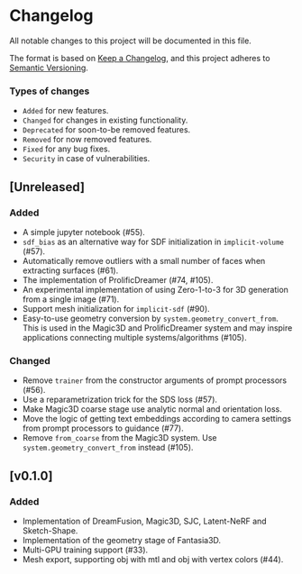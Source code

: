 # Changelog

All notable changes to this project will be documented in this file.

The format is based on [Keep a Changelog](https://keepachangelog.com/en/1.0.0/),
and this project adheres to [Semantic Versioning](https://semver.org/spec/v2.0.0.html).

### Types of changes

- `Added` for new features.
- `Changed` for changes in existing functionality.
- `Deprecated` for soon-to-be removed features.
- `Removed` for now removed features.
- `Fixed` for any bug fixes.
- `Security` in case of vulnerabilities.

## [Unreleased]

### Added

- A simple jupyter notebook (#55).
- `sdf_bias` as an alternative way for SDF initialization in `implicit-volume` (#57).
- Automatically remove outliers with a small number of faces when extracting surfaces (#61).
- The implementation of ProlificDreamer (#74, #105).
- An experimental implementation of using Zero-1-to-3 for 3D generation from a single image (#71).
- Support mesh initialization for `implicit-sdf` (#90).
- Easy-to-use geometry conversion by `system.geometry_convert_from`. This is used in the Magic3D and ProlificDreamer system and may inspire applications connecting multiple systems/algorithms (#105).

### Changed

- Remove `trainer` from the constructor arguments of prompt processors (#56).
- Use a reparametrization trick for the SDS loss (#57).
- Make Magic3D coarse stage use analytic normal and orientation loss.
- Move the logic of getting text embeddings according to camera settings from prompt processors to guidance (#77).
- Remove `from_coarse` from the Magic3D system. Use `system.geometry_convert_from` instead (#105).

## [v0.1.0]

### Added

- Implementation of DreamFusion, Magic3D, SJC, Latent-NeRF and Sketch-Shape.
- Implementation of the geometry stage of Fantasia3D.
- Multi-GPU training support (#33).
- Mesh export, supporting obj with mtl and obj with vertex colors (#44).
